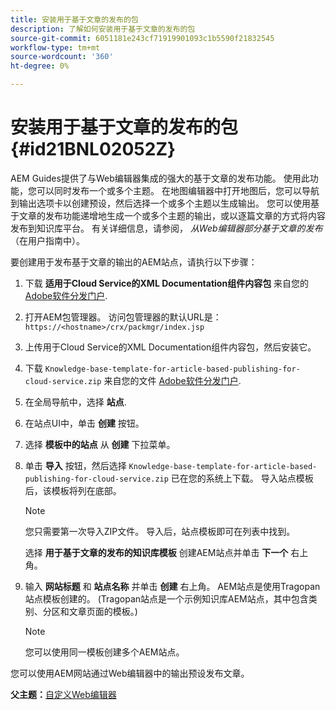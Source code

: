 ```yaml
---
title: 安装用于基于文章的发布的包
description: 了解如何安装用于基于文章的发布的包
source-git-commit: 6051181e243cf71919901093c1b5590f21832545
workflow-type: tm+mt
source-wordcount: '360'
ht-degree: 0%

---
```



# 安装用于基于文章的发布的包 {#id21BNL02052Z}

AEM Guides提供了与Web编辑器集成的强大的基于文章的发布功能。 使用此功能，您可以同时发布一个或多个主题。 在地图编辑器中打开地图后，您可以导航到输出选项卡以创建预设，然后选择一个或多个主题以生成输出。 您可以使用基于文章的发布功能递增地生成一个或多个主题的输出，或以逐篇文章的方式将内容发布到知识库平台。 有关详细信息，请参阅， *从Web编辑器部分基于文章的发布* （在用户指南中）。

要创建用于发布基于文章的输出的AEM站点，请执行以下步骤：

1. 下载 **适用于Cloud Service的XML Documentation组件内容包** 来自您的 [Adobe软件分发门户](https://experience.adobe.com/#/downloads/content/software-distribution/en/general.html).
1. 打开AEM包管理器。 访问包管理器的默认URL是： `https://<hostname>/crx/packmgr/index.jsp`
1. 上传用于Cloud Service的XML Documentation组件内容包，然后安装它。
1. 下载 `Knowledge-base-template-for-article-based-publishing-for-cloud-service.zip` 来自您的文件 [Adobe软件分发门户](https://experience.adobe.com/#/downloads/content/software-distribution/en/general.html).
1. 在全局导航中，选择 **站点**.
1. 在站点UI中，单击 **创建** 按钮。
1. 选择 **模板中的站点** 从 **创建** 下拉菜单。
1. 单击 **导入** 按钮，然后选择 `Knowledge-base-template-for-article-based-publishing-for-cloud-service.zip` 已在您的系统上下载。 导入站点模板后，该模板将列在底部。

   >[!NOTE]
   >
   > 您只需要第一次导入ZIP文件。 导入后，站点模板即可在列表中找到。

   选择 **用于基于文章的发布的知识库模板** 创建AEM站点并单击 **下一个** 右上角。

1. 输入 **网站标题** 和 **站点名称** 并单击 **创建** 右上角。 AEM站点是使用Tragopan站点模板创建的。 \(Tragopan站点是一个示例知识库AEM站点，其中包含类别、分区和文章页面的模板。\)

   >[!NOTE]
   >
   > 您可以使用同一模板创建多个AEM站点。


您可以使用AEM网站通过Web编辑器中的输出预设发布文章。

**父主题：**[&#x200B;自定义Web编辑器](conf-web-editor.md)

